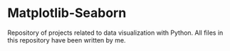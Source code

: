 # Matplotlib-Seaborn

Repository of projects related to data visualization with Python. All files in this repository have been written by me.
